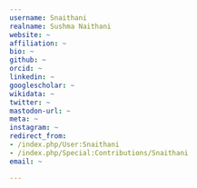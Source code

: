 ```yaml
---
username: Snaithani
realname: Sushma Naithani
website: ~
affiliation: ~
bio: ~
github: ~
orcid: ~
linkedin: ~
googlescholar: ~
wikidata: ~
twitter: ~
mastodon-url: ~
meta: ~
instagram: ~
redirect_from:
- /index.php/User:Snaithani
- /index.php/Special:Contributions/Snaithani
email: ~

---
```

